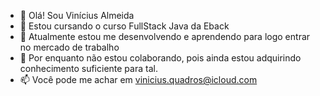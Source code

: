 - 👋 Olá!  Sou Vinícius Almeida
- 👀 Estou cursando o curso FullStack Java da Eback 
- 🌱 Atualmente estou me desenvolvendo e aprendendo para logo entrar no mercado de trabalho
- 💞️ Por enquanto não estou colaborando, pois ainda estou adquirindo conhecimento suficiente para tal.
- 📫 Você pode me achar em vinicius.quadros@icloud.com 

<!---
CursoFullStakJava/CursoFullStakJava is a ✨ special ✨ repository because its `README.md` (this file) appears on your GitHub profile.
You can click the Preview link to take a look at your changes.
--->
